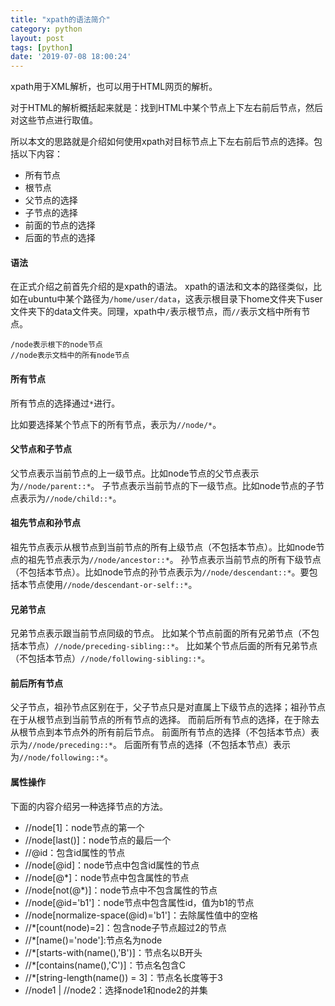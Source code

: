 ```yaml
---
title: "xpath的语法简介"
category: python
layout: post
tags: [python]
date: '2019-07-08 18:00:24'
---
```


xpath用于XML解析，也可以用于HTML网页的解析。

对于HTML的解析概括起来就是：找到HTML中某个节点上下左右前后节点，然后对这些节点进行取值。

所以本文的思路就是介绍如何使用xpath对目标节点上下左右前后节点的选择。包括以下内容：

- 所有节点
- 根节点
- 父节点的选择
- 子节点的选择
- 前面的节点的选择
- 后面的节点的选择

#### 语法

在正式介绍之前首先介绍的是xpath的语法。
xpath的语法和文本的路径类似，比如在ubuntu中某个路径为```/home/user/data```，这表示根目录下home文件夹下user文件夹下的data文件夹。同理，xpath中```/```表示根节点，而```//```表示文档中所有节点。

```
/node表示根下的node节点
//node表示文档中的所有node节点
```

#### 所有节点

所有节点的选择通过```*```进行。

比如要选择某个节点下的所有节点，表示为```//node/*```。

#### 父节点和子节点

父节点表示当前节点的上一级节点。比如node节点的父节点表示为```//node/parent::*```。
子节点表示当前节点的下一级节点。比如node节点的子节点表示为```//node/child::*```。

#### 祖先节点和孙节点

祖先节点表示从根节点到当前节点的所有上级节点（不包括本节点）。比如node节点的祖先节点表示为```//node/ancestor::*```。
孙节点表示当前节点的所有下级节点（不包括本节点）。比如node节点的孙节点表示为```//node/descendant::*```。要包括本节点使用```//node/descendant-or-self::*```。

#### 兄弟节点

兄弟节点表示跟当前节点同级的节点。
比如某个节点前面的所有兄弟节点（不包括本节点）```//node/preceding-sibling::*```。
比如某个节点后面的所有兄弟节点（不包括本节点）```//node/following-sibling::*```。

#### 前后所有节点

父子节点，祖孙节点区别在于，父子节点只是对直属上下级节点的选择；祖孙节点在于从根节点到当前节点的所有节点的选择。
而前后所有节点的选择，在于除去从根节点到本节点外的所有前后节点。
前面所有节点的选择（不包括本节点）表示为```//node/preceding::*```。
后面所有节点的选择（不包括本节点）表示为```//node/following::*```。

#### 属性操作

下面的内容介绍另一种选择节点的方法。

- //node[1]：node节点的第一个
- //node[last()]：node节点的最后一个
- //@id：包含id属性的节点
- //node[@id]：node节点中包含id属性的节点
- //node[@*]：node节点中包含属性的节点
- //node[not(@*)]：node节点中不包含属性的节点
- //node[@id='b1']：node节点中包含属性id，值为b1的节点
- //node[normalize-space(@id)='b1']：去除属性值中的空格
- //*[count(node)=2]：包含node子节点超过2的节点
- //*[name()='node']:节点名为node
- //*[starts-with(name(),'B')]：节点名以B开头
- //*[contains(name(),'C')]：节点名包含C
- //*[string-length(name()) = 3]：节点名长度等于3
- //node1 | //node2：选择node1和node2的并集
